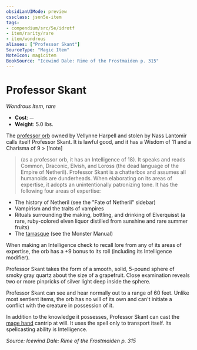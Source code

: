 ```yaml
---
obsidianUIMode: preview
cssclass: json5e-item
tags:
- compendium/src/5e/idrotf
- item/rarity/rare
- item/wondrous
aliases: ["Professor Skant"]
SourceType: "Magic Item"
NoteIcon: magicitem
BookSource: "Icewind Dale: Rime of the Frostmaiden p. 315"
---
```

# Professor Skant
*Wondrous Item, rare*  

- **Cost**: ⏤
- **Weight**: 5.0 lbs.

The [professor orb](/2-Mechanics/CLI/items/professor-orb-wdmm.md) owned by Vellynne Harpell and stolen by Nass Lantomir calls itself Professor Skant. It is lawful good, and it has a Wisdom of 11 and a Charisma of 9 > [!note]
> (as a professor orb, it has an Intelligence of 18). It speaks and reads Common, Draconic, Elvish, and Loross (the dead language of the Empire of Netheril). Professor Skant is a chatterbox and assumes all humanoids are dunderheads. When elaborating on its areas of expertise, it adopts an unintentionally patronizing tone. It has the following four areas of expertise:

- The history of Netheril (see the "Fate of Netheril" sidebar)  
- Vampirism and the traits of vampires  
- Rituals surrounding the making, bottling, and drinking of Elverquisst (a rare, ruby-colored elven liquor distilled from sunshine and rare summer fruits)  
- The [tarrasque](/2-Mechanics/CLI/bestiary/monstrosity/tarrasque.md) (see the Monster Manual)  

When making an Intelligence check to recall lore from any of its areas of expertise, the orb has a +9 bonus to its roll (including its Intelligence modifier).

Professor Skant takes the form of a smooth, solid, 5-pound sphere of smoky gray quartz about the size of a grapefruit. Close examination reveals two or more pinpricks of silver light deep inside the sphere.

Professor Skant can see and hear normally out to a range of 60 feet. Unlike most sentient items, the orb has no will of its own and can't initiate a conflict with the creature in possession of it.

In addition to the knowledge it possesses, Professor Skant can cast the [mage hand](/2-Mechanics/CLI/spells/mage-hand.md) cantrip at will. It uses the spell only to transport itself. Its spellcasting ability is Intelligence.

*Source: Icewind Dale: Rime of the Frostmaiden p. 315*